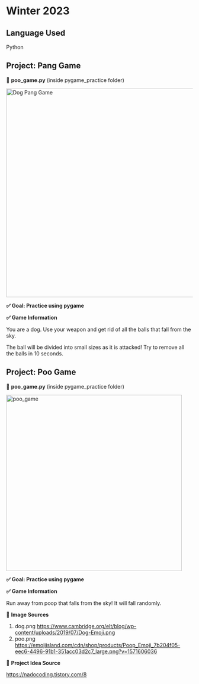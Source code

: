 # Winter 2023

## Language Used
Python

## Project: Pang Game
📌 **poo_game.py** (inside pygame_practice folder)

<img width="562" alt="Dog Pang Game" src="https://github.com/HanYeyoung/winter2023/assets/134107088/83e60673-76e5-42f0-be9b-bb6b51d74997">

**✅ Goal: Practice using pygame**

**✅ Game Information**

You are a dog. Use your weapon and get rid of all the balls that fall from the sky.

The ball will be divided into small sizes as it is attacked! Try to remove all the balls in 10 seconds.

## Project: Poo Game
📌 **poo_game.py** (inside pygame_practice folder)

<img width="474" alt="poo_game" src="https://github.com/HanYeyoung/winter2023/assets/134107088/d3ed77bf-33d5-4cc2-80ca-d5ea468f5c43">

**✅ Goal: Practice using pygame**

**✅ Game Information**

Run away from poop that falls from the sky! It will fall randomly.

📌 **Image Sources**

1. dog.png https://www.cambridge.org/elt/blog/wp-content/uploads/2019/07/Dog-Emoji.png
2. poo.png https://emojiisland.com/cdn/shop/products/Poop_Emoji_7b204f05-eec6-4496-91b1-351acc03d2c7_large.png?v=1571606036


📌 **Project Idea Source**

https://nadocoding.tistory.com/8
